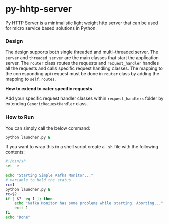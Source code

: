 # py-hhtp-server

Py HTTP Server is a minimalistic light weight http server that can be used for micro service based solutions in Python.

### Design

The design supports both single threaded and multi-threaded server. The `server` and `threaded_server` are the main 
classes that start the application server. The `router` class routes the requests and 
`request_handler` handles all the requests and calls specific request handling classes. The mapping to the corresponding
 api request must be done in `router` class by adding the mapping to `self.routes`.

**How to extend to cater specific requests**

Add your specific request handler classes within `request_handlers` folder by extending `GenericRequestHandler` class.

### How to Run

You can simply call the below command:

```bash
python launcher.py &
```

If you want to wrap this in a shell script create a `.sh` file with the following contents:
```bash
#!/bin/sh
set -e

echo "Starting Simple Kafka Monitor..."
# variable to hold the status
rc=1
python launcher.py &
rc=$?
if [ $? -eq 1 ]; then
	echo "Kafka Monitor has some problems while starting. Aborting..."
	exit 1
fi
echo "Done"
```